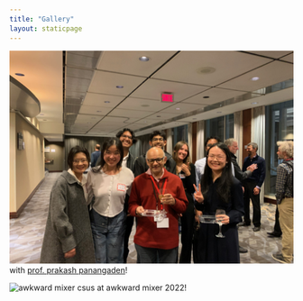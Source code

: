 ```yaml
---
title: "Gallery"
layout: staticpage
---
```


![picture with prakash](../images/prakash.jpeg)
with [prof. prakash panangaden](https://www.cs.mcgill.ca/~prakash/)!

![awkward mixer](../images/awk_mixer.jpeg)
csus at awkward mixer 2022!